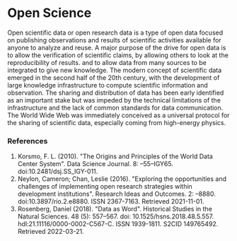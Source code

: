 # Open Science

Open scientific data or open research data is a type of open data focused on publishing observations and results of scientific activities available for anyone to analyze and reuse. A major purpose of the drive for open data is to allow the verification of scientific claims, by allowing others to look at the reproducibility of results. and to allow data from many sources to be integrated to give new knowledge. The modern concept of scientific data emerged in the second half of the 20th century, with the development of large knowledge infrastructure to compute scientific information and observation. The sharing and distribution of data has been early identified as an important stake but was impeded by the technical limitations of the infrastructure and the lack of common standards for data communication. The World Wide Web was immediately conceived as a universal protocol for the sharing of scientific data, especially coming from high-energy physics.

### References

1. Korsmo, F. L. (2010). "The Origins and Principles of the World Data Center System". Data Science Journal. 8:
   –55–IGY65. doi:10.2481/dsj.SS_IGY-011.
2. Neylon, Cameron; Chan, Leslie (2016). "Exploring the opportunities and challenges of implementing open research
   strategies within development institutions". Research Ideas and Outcomes. 2: –8880. doi:10.3897/rio.2.e8880. ISSN
   2367-7163. Retrieved 2021-11-01.
3. Rosenberg, Daniel (2018). "Data as Word". Historical Studies in the Natural Sciences. 48 (5): 557–567. doi:
   10.1525/hsns.2018.48.5.557. hdl:21.11116/0000-0002-C567-C. ISSN 1939-1811. S2CID 149765492. Retrieved 2022-03-21.
